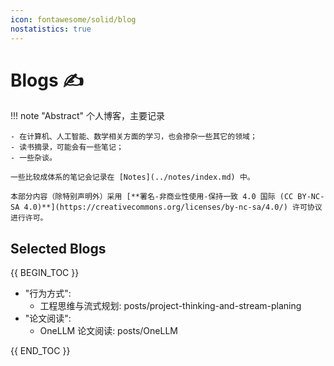 ```yaml
---
icon: fontawesome/solid/blog
nostatistics: true
---
```

# Blogs ✍

!!! note "Abstract"
    个人博客，主要记录

    - 在计算机、人工智能、数学相关方面的学习，也会掺杂一些其它的领域；
    - 读书摘录，可能会有一些笔记；
    - 一些杂谈。

    一些比较成体系的笔记会记录在 [Notes](../notes/index.md) 中。

    本部分内容（除特别声明外）采用 [**署名-非商业性使用-保持一致 4.0 国际 (CC BY-NC-SA 4.0)**](https://creativecommons.org/licenses/by-nc-sa/4.0/) 许可协议进行许可。

## Selected Blogs

{{ BEGIN_TOC }}

- "行为方式":
    - 工程思维与流式规划: posts/project-thinking-and-stream-planing
- "论文阅读":
    - OneLLM 论文阅读: posts/OneLLM

{{ END_TOC }}
